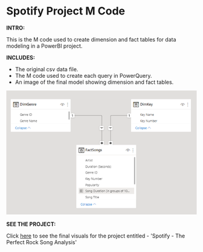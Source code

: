 # Spotify Project M Code

**INTRO:**

This is the M code used to create dimension and fact tables for data modeling in a PowerBI project.

**INCLUDES:**
- The original csv data file.
- The M code used to create each query in PowerQuery.
- An image of the final model showing dimension and fact tables.

![Fact and Dimension Tables](https://github.com/richardgourley/spotify-project-m-code/blob/main/spotify_model_1.png)

**SEE THE PROJECT:**

Click [here](https://dynamicwebsites.eu.pythonanywhere.com/data_analysis_projects/powerbi/spotify_perfect_rock_song_analysis) to see the final visuals for the project entitled - 'Spotify - The Perfect Rock Song Analysis'
